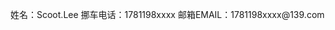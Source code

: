<!DOCTYPE html>
<html lang="zh-CN">
<head>
    <meta charset="UTF-8">
    <title>二维码内容</title>
</head>
<body>
    <p>姓名：Scoot.Lee   挪车电话：1781198xxxx   邮箱EMAIL：1781198xxxx@139.com</p>
</body>
</html>
